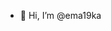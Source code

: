 - 👋 Hi, I’m @ema19ka

<!---
- 👀 I’m interested in ...
- 🌱 I’m currently learning ...
- 💞️ I’m looking to collaborate on ...
- 📫 How to reach me ...


ema19ka/ema19ka is a ✨ special ✨ repository because its `README.md` (this file) appears on your GitHub profile.
You can click the Preview link to take a look at your changes.
--->
